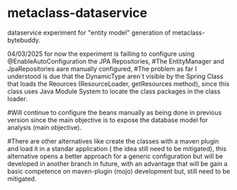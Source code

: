# metaclass-dataservice
dataservice experiment for  "entity model" generation of metaclass-bytebuddy.

04/03/2025
for now the experiment is failling to configure using @EnableAutoConfiguration the JPA Repositories, 
#The EntityManager and JpaRepositories aare manually configured, 
#The problem as far I understood is due that the DynamicType aren`t visible by the Spring Class that loads 
the Reources (ResourceLoader, getResources method), since this class uses Java Module System to locate the class packages 
in the class loader.

#Will continue to configure the beans manually as being done in previous version since the main objective is to expose the database model for 
analysis (main objective).

#There are other alternatives like create the classes with a maven plugin and load it in a standar application ( the idea still need to be mitigated),
this alternative opens a better approach for a generic configuration but will be developed in another branch in future, with an advantage that will be gain 
a basic competence on maven-plugin (mojo) development but, still need to be mitigated. 
